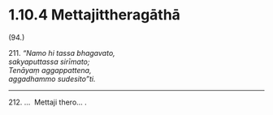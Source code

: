# 1.10.4 Mettajittheragāthā

(94.)

211\. _“Namo hi tassa bhagavato,_  
_sakyaputtassa sirīmato;_  
_Tenāyaṃ aggappattena,_  
_aggadhammo sudesito”ti._  

---

212\. …  Mettaji thero… .

